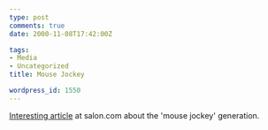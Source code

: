 ```yaml
---
type: post
comments: true
date: 2000-11-08T17:42:00Z

tags:
- Media
- Uncategorized
title: Mouse Jockey

wordpress_id: 1550
---
```


[Interesting article](http://www.salon.com/tech/books/2000/11/07/yettie/index.html) at salon.com about the 'mouse jockey' generation.
